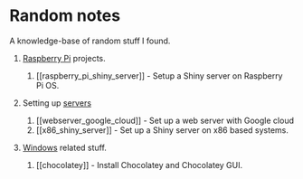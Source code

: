 # Random notes

A knowledge-base of random stuff I found.

1. [Raspberry Pi](raspberry_pi/) projects.
	1. [[raspberry_pi_shiny_server]] - Setup a Shiny server on Raspberry Pi OS.

2. Setting up [servers](servers/)
	1. [[webserver_google_cloud]] - Set up a web server with Google cloud
	2. [[x86_shiny_server]] - Set up a Shiny server on x86 based systems.

3. [Windows](windows/README) related stuff.
	1. [[chocolatey]] - Install Chocolatey and Chocolatey GUI.
